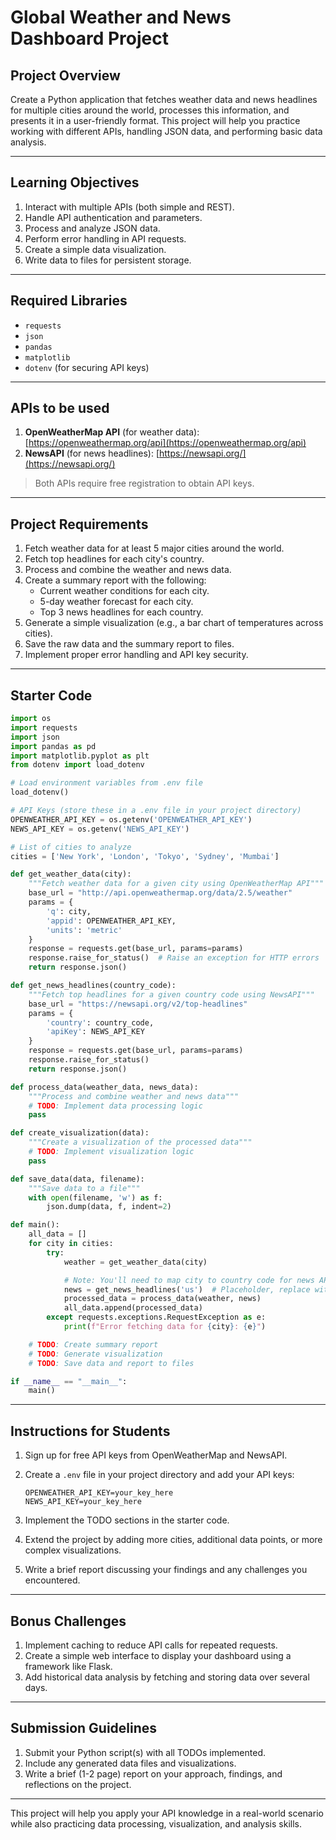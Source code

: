 # Global Weather and News Dashboard Project

## Project Overview
Create a Python application that fetches weather data and news headlines for multiple cities around the world, processes this information, and presents it in a user-friendly format. This project will help you practice working with different APIs, handling JSON data, and performing basic data analysis.

---

## Learning Objectives

1. Interact with multiple APIs (both simple and REST).
2. Handle API authentication and parameters.
3. Process and analyze JSON data.
4. Perform error handling in API requests.
5. Create a simple data visualization.
6. Write data to files for persistent storage.

---

## Required Libraries

- `requests`
- `json`
- `pandas`
- `matplotlib`
- `dotenv` (for securing API keys)

---

## APIs to be used

1. **OpenWeatherMap API** (for weather data): [https://openweathermap.org/api](https://openweathermap.org/api)
2. **NewsAPI** (for news headlines): [https://newsapi.org/](https://newsapi.org/)

> Both APIs require free registration to obtain API keys.

---

## Project Requirements

1. Fetch weather data for at least 5 major cities around the world.
2. Fetch top headlines for each city's country.
3. Process and combine the weather and news data.
4. Create a summary report with the following:
   - Current weather conditions for each city.
   - 5-day weather forecast for each city.
   - Top 3 news headlines for each country.
5. Generate a simple visualization (e.g., a bar chart of temperatures across cities).
6. Save the raw data and the summary report to files.
7. Implement proper error handling and API key security.

---

## Starter Code

```python
import os
import requests
import json
import pandas as pd
import matplotlib.pyplot as plt
from dotenv import load_dotenv

# Load environment variables from .env file
load_dotenv()

# API Keys (store these in a .env file in your project directory)
OPENWEATHER_API_KEY = os.getenv('OPENWEATHER_API_KEY')
NEWS_API_KEY = os.getenv('NEWS_API_KEY')

# List of cities to analyze
cities = ['New York', 'London', 'Tokyo', 'Sydney', 'Mumbai']

def get_weather_data(city):
    """Fetch weather data for a given city using OpenWeatherMap API"""
    base_url = "http://api.openweathermap.org/data/2.5/weather"
    params = {
        'q': city,
        'appid': OPENWEATHER_API_KEY,
        'units': 'metric'
    }
    response = requests.get(base_url, params=params)
    response.raise_for_status()  # Raise an exception for HTTP errors
    return response.json()

def get_news_headlines(country_code):
    """Fetch top headlines for a given country code using NewsAPI"""
    base_url = "https://newsapi.org/v2/top-headlines"
    params = {
        'country': country_code,
        'apiKey': NEWS_API_KEY
    }
    response = requests.get(base_url, params=params)
    response.raise_for_status()
    return response.json()

def process_data(weather_data, news_data):
    """Process and combine weather and news data"""
    # TODO: Implement data processing logic
    pass

def create_visualization(data):
    """Create a visualization of the processed data"""
    # TODO: Implement visualization logic
    pass

def save_data(data, filename):
    """Save data to a file"""
    with open(filename, 'w') as f:
        json.dump(data, f, indent=2)

def main():
    all_data = []
    for city in cities:
        try:
            weather = get_weather_data(city)

            # Note: You'll need to map city to country code for news API
            news = get_news_headlines('us')  # Placeholder, replace with actual country code
            processed_data = process_data(weather, news)
            all_data.append(processed_data)
        except requests.exceptions.RequestException as e:
            print(f"Error fetching data for {city}: {e}")

    # TODO: Create summary report
    # TODO: Generate visualization
    # TODO: Save data and report to files

if __name__ == "__main__":
    main()
```

---

## Instructions for Students

1. Sign up for free API keys from OpenWeatherMap and NewsAPI.
2. Create a `.env` file in your project directory and add your API keys:

   ```
   OPENWEATHER_API_KEY=your_key_here
   NEWS_API_KEY=your_key_here
   ```

3. Implement the TODO sections in the starter code.
4. Extend the project by adding more cities, additional data points, or more complex visualizations.
5. Write a brief report discussing your findings and any challenges you encountered.

---

## Bonus Challenges

1. Implement caching to reduce API calls for repeated requests.
2. Create a simple web interface to display your dashboard using a framework like Flask.
3. Add historical data analysis by fetching and storing data over several days.

---

## Submission Guidelines

1. Submit your Python script(s) with all TODOs implemented.
2. Include any generated data files and visualizations.
3. Write a brief (1-2 page) report on your approach, findings, and reflections on the project.

---

This project will help you apply your API knowledge in a real-world scenario while also practicing data processing, visualization, and analysis skills.
